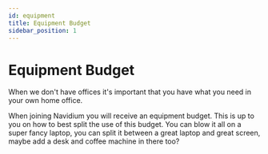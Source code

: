 ```yaml
---
id: equipment
title: Equipment Budget
sidebar_position: 1
---
```


# Equipment Budget

When we don't have offices it's important that you have what you need in your own home office.

When joining Navidium you will receive an equipment budget. This is up to you on how to best split the use of this budget. You can blow it all on a super fancy laptop, you can split it between a great laptop and great screen, maybe add a desk and coffee machine in there too?